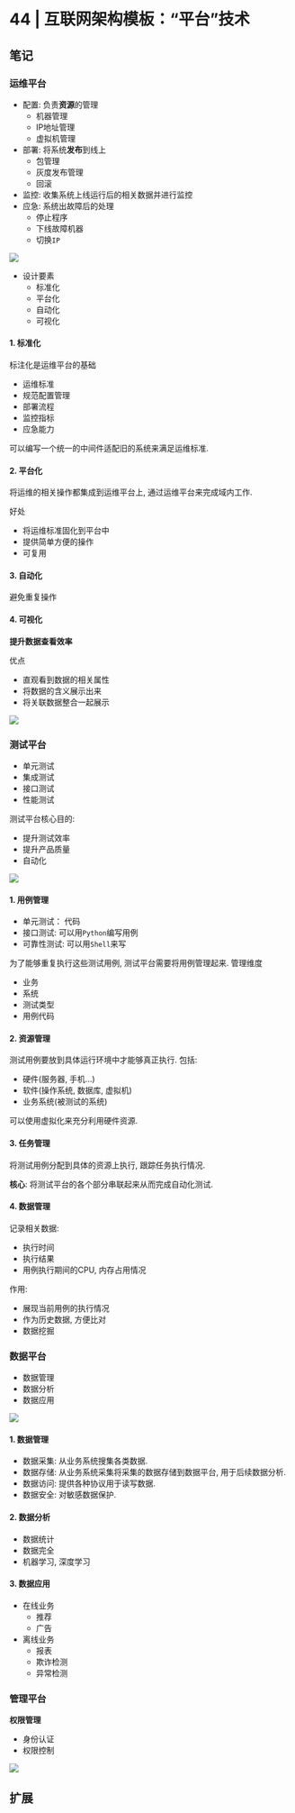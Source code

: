 # 44 | 互联网架构模板：“平台”技术

## 笔记

### 运维平台

* 配置: 负责**资源**的管理
	* 机器管理
	* IP地址管理
	* 虚拟机管理
* 部署: 将系统**发布**到线上
	* 包管理
	* 灰度发布管理
	* 回滚
* 监控: 收集系统上线运行后的相关数据并进行监控
* 应急: 系统出故障后的处理
	* 停止程序
	* 下线故障机器
	* 切换`IP`

![](./img/44_01.png)

* 设计要素
	* 标准化
	* 平台化
	* 自动化
	* 可视化

#### 1. 标准化

标注化是运维平台的基础

* 运维标准
* 规范配置管理
* 部署流程
* 监控指标
* 应急能力

可以编写一个统一的中间件适配旧的系统来满足运维标准.

#### 2. 平台化

将运维的相关操作都集成到运维平台上, 通过运维平台来完成域内工作.

好处

* 将运维标准固化到平台中
* 提供简单方便的操作
* 可复用

#### 3. 自动化

避免重复操作

#### 4. 可视化

**提升数据查看效率**

优点

* 直观看到数据的相关属性
* 将数据的含义展示出来
* 将关联数据整合一起展示

![](./img/44_02.png)

### 测试平台

* 单元测试
* 集成测试
* 接口测试
* 性能测试

测试平台核心目的:

* 提升测试效率
* 提升产品质量
* 自动化

![](./img/44_03.png)

#### 1. 用例管理

* 单元测试： 代码
* 接口测试: 可以用`Python`编写用例
* 可靠性测试: 可以用`Shell`来写

为了能够重复执行这些测试用例, 测试平台需要将用例管理起来. 管理维度

* 业务
* 系统
* 测试类型
* 用例代码

#### 2. 资源管理

测试用例要放到具体运行环境中才能够真正执行. 包括:

* 硬件(服务器, 手机...)
* 软件(操作系统, 数据库, 虚拟机)
* 业务系统(被测试的系统)

可以使用虚拟化来充分利用硬件资源.

#### 3. 任务管理

将测试用例分配到具体的资源上执行, 跟踪任务执行情况.

**核心**: 将测试平台的各个部分串联起来从而完成自动化测试.

#### 4. 数据管理

记录相关数据:

* 执行时间
* 执行结果
* 用例执行期间的CPU, 内存占用情况

作用:

* 展现当前用例的执行情况
* 作为历史数据, 方便比对
* 数据挖掘

### 数据平台

* 数据管理
* 数据分析
* 数据应用

![](./img/44_04.png)

#### 1. 数据管理

* 数据采集: 从业务系统搜集各类数据.
* 数据存储: 从业务系统采集将采集的数据存储到数据平台, 用于后续数据分析.
* 数据访问: 提供各种协议用于读写数据.
* 数据安全: 对敏感数据保护.

#### 2. 数据分析

* 数据统计
* 数据完全
* 机器学习, 深度学习

#### 3. 数据应用

* 在线业务
	* 推荐
	* 广告
* 离线业务
	* 报表
	* 欺诈检测
	* 异常检测

### 管理平台

**权限管理**

* 身份认证
* 权限控制

![](./img/44_05.png)

## 扩展